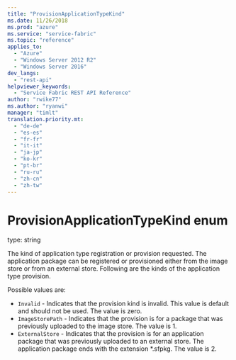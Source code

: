 ```yaml
---
title: "ProvisionApplicationTypeKind"
ms.date: 11/26/2018
ms.prod: "azure"
ms.service: "service-fabric"
ms.topic: "reference"
applies_to: 
  - "Azure"
  - "Windows Server 2012 R2"
  - "Windows Server 2016"
dev_langs: 
  - "rest-api"
helpviewer_keywords: 
  - "Service Fabric REST API Reference"
author: "rwike77"
ms.author: "ryanwi"
manager: "timlt"
translation.priority.mt: 
  - "de-de"
  - "es-es"
  - "fr-fr"
  - "it-it"
  - "ja-jp"
  - "ko-kr"
  - "pt-br"
  - "ru-ru"
  - "zh-cn"
  - "zh-tw"
---
```

# ProvisionApplicationTypeKind enum

type: string

The kind of application type registration or provision requested. The application package can be registered or provisioned either from the image store or from an external store. Following are the kinds of the application type provision.

Possible values are: 

  - `Invalid` - Indicates that the provision kind is invalid. This value is default and should not be used. The value is zero.
  - `ImageStorePath` - Indicates that the provision is for a package that was previously uploaded to the image store. The value is 1.
  - `ExternalStore` - Indicates that the provision is for an application package that was previously uploaded to an external store. The application package ends with the extension *.sfpkg. The value is 2.

